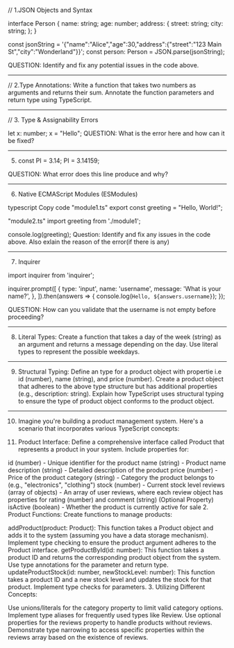 // 1.JSON Objects and Syntax

interface Person {
  name: string;
  age: number;
  address: {
    street: string;
    city: string;
  };
}

const jsonString = '{"name":"Alice","age":30,"address":{"street":"123 Main St","city":"Wonderland"}}';
const person: Person = JSON.parse(jsonString);

 QUESTION: Identify and fix any potential issues in the code above.

___________________________________________________________________________________________________
// 2.Type Annotations: Write a function that takes two numbers as arguments and returns their sum. Annotate the function parameters and return type using TypeScript.

_____________________________________________________________________________________________
// 3. Type & Assignability Errors

let x: number;
x = "Hello";
  QUESTION: What is the error here and how can it be fixed?

___________________________________________________________________________________________________
5. const PI = 3.14;
PI = 3.14159; 

 QUESTION: What error does this line produce and why?
______________________________________________________________________________________________________

6. Native ECMAScript Modules (ESModules)

typescript
Copy code
  "module1.ts"
export const greeting = "Hello, World!";

  "module2.ts"
import greeting from './module1';

console.log(greeting); 
Question: Identify and fix any issues in the code above. Also exlain the reason of the error(if there is any)

__________________________________________________________________________________________________

7. Inquirer

import inquirer from 'inquirer';

inquirer.prompt([
  {
    type: 'input',
    name: 'username',
    message: 'What is your name?',
  },
]).then(answers => {
  console.log(`Hello, ${answers.username}`);
});

QUESTION: How can you validate that the username is not empty before proceeding?
_____________________________________________________________________________________________________

8. Literal Types: Create a function that takes a day of the week (string) as an argument and returns a message depending on the day. Use literal types to represent the possible weekdays.
______________________________________________________________________________________________________

9. Structural Typing: Define an type for a product object with propertie i.e id (number), name (string), and price (number). Create a product object that adheres to the above type structure but has additional properties (e.g., description: string). Explain how TypeScript uses structural typing to ensure the type of product object conforms to the product object.

_______________________________________________________________________________________________________________

10. Imagine you're building a product management system. Here's a scenario that incorporates various TypeScript concepts:

1.  Product Interface: Define a comprehensive interface called Product that represents a product in your system. Include properties for:

id (number) - Unique identifier for the product
name (string) - Product name
description (string) - Detailed description of the product
price (number) - Price of the product
category (string) - Category the product belongs to (e.g., "electronics", "clothing")
stock (number) - Current stock level
reviews (array of objects) - An array of user reviews, where each review object has properties for rating (number) and comment (string) (Optional Property)
isActive (boolean) - Whether the product is currently active for sale
2.  Product Functions: Create functions to manage products:

addProduct(product: Product): This function takes a Product object and adds it to the system (assuming you have a data storage mechanism). Implement type checking to ensure the product argument adheres to the Product interface.
getProductById(id: number): This function takes a product ID and returns the corresponding product object from the system. Use type annotations for the parameter and return type.
updateProductStock(id: number, newStockLevel: number): This function takes a product ID and a new stock level and updates the stock for that product. Implement type checks for parameters.
3.  Utilizing Different Concepts:

Use unions/literals for the category property to limit valid category options.
Implement type aliases for frequently used types like Review.
Use optional properties for the reviews property to handle products without reviews.
Demonstrate type narrowing to access specific properties within the reviews array based on the existence of reviews.